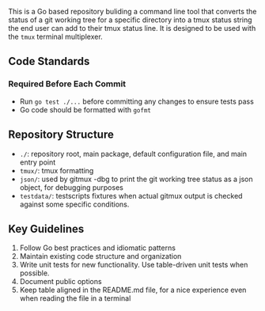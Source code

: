 This is a Go based repository buliding a command line tool that converts the status of a git working tree for a specific directory into a tmux status string the end user can add to their tmux status line. It is designed to be used with the `tmux` terminal multiplexer.

## Code Standards

### Required Before Each Commit

- Run `go test ./...` before committing any changes to ensure tests pass
- Go code should be formatted with `gofmt`

## Repository Structure

- `./`: repository root, main package, default configuration file, and main entry point
- `tmux/`: tmux formatting
- `json/`: used by gitmux -dbg to print the git working tree status as a json object, for debugging purposes
- `testdata/`: testscripts fixtures when actual gitmux output is checked against some specific conditions.

## Key Guidelines

1. Follow Go best practices and idiomatic patterns
2. Maintain existing code structure and organization
3. Write unit tests for new functionality. Use table-driven unit tests when possible.
4. Document public options
5. Keep table aligned in the README.md file, for a nice experience even when reading the file in a terminal
